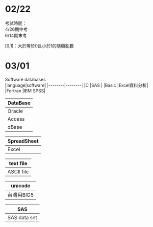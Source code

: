 02/22
===
考試時間：  
4/26期中考  
6/14期末考  

[0,1)：大於等於0且小於1的隨機亂數  

03/01  
===
Software databases  
|language|software|
|--------|--------|
|C       |SAS     |
|Basic   |Excel資料分析|
|Fortran |IBM SPSS|

|DataBase|
|--------|
|Oracle  |
|Access  |
|dBase   |

|SpreadSheet|
|--------|
|Excel   |

|text file|
|--------|
|ASCII file|

|unicode|
|-------|
|台灣用BIG5|

|SAS|
|-------|
|SAS data set|